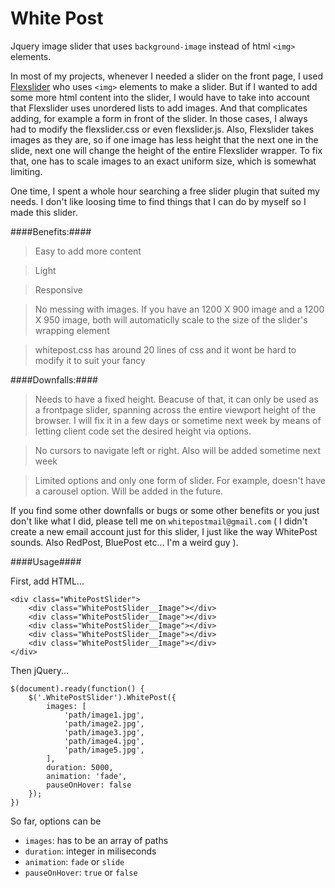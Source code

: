 

# White Post #

Jquery image slider that uses `background-image` instead of html `<img>` elements.

In most of my projects, whenever I needed a slider on the front page, I used [Flexslider](http://flexslider.woothemes.com) who uses `<img>` elements to make a slider. But if I wanted to add some more html content into the slider, I would have to take into account that Flexslider uses unordered lists to add images. And that complicates adding, for example a form in front of the slider. In those cases, I always had to modify the flexslider.css or even flexslider.js. Also, Flexslider takes images as they are, so if one image has less height that the next one in the slide, next one will change the height of the entire Flexslider wrapper. To fix that, one has to scale images to an exact uniform size, which is somewhat limiting. 

One time, I spent a whole hour searching a free slider plugin that suited my needs. I don't like loosing time to find things that I can do by myself so I made this slider.

####Benefits:####
> Easy to add more content

> Light

> Responsive

> No messing with images. If you have an 1200 X 900 image and a 1200 X 950 image, both will automaticlly scale to the size of the slider's wrapping element

> whitepost.css has around 20 lines of css and it wont be hard to modify it to suit your fancy


####Downfalls:####
> Needs to have a fixed height. Beacuse of that, it can only be used as a frontpage slider, spanning across the entire viewport height of the browser. I will fix it in a few days or sometime next week by means of letting client code set the desired height via options.

> No cursors to navigate left or right. Also will be added sometime next week

> Limited options and only one form of slider. For example, doesn't have a carousel option. Will be added in the future.

If you find some other downfalls or bugs or some other benefits or you just don't like what I did, please tell me on `whitepostmail@gmail.com` ( I didn't create a new email account just for this slider, I just like the way WhitePost sounds. Also RedPost, BluePost etc... I'm a weird guy ).

####Usage####

First, add HTML...

```
<div class="WhitePostSlider">
    <div class="WhitePostSlider__Image"></div>
    <div class="WhitePostSlider__Image"></div>
    <div class="WhitePostSlider__Image"></div>
    <div class="WhitePostSlider__Image"></div>
    <div class="WhitePostSlider__Image"></div>
</div>
```

Then jQuery...

```
$(document).ready(function() {
    $('.WhitePostSlider').WhitePost({
        images: [
            'path/image1.jpg',
            'path/image2.jpg',
            'path/image3.jpg',
            'path/image4.jpg',
            'path/image5.jpg',
        ],
        duration: 5000,
        animation: 'fade',
        pauseOnHover: false
    });
})
```

So far, options can be
* `images`: has to be an array of paths
* `duration`: integer in miliseconds
* `animation`: `fade` or `slide`
* `pauseOnHover`: `true` or `false`




